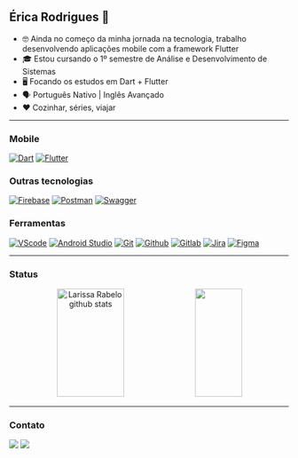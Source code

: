 ## Érica Rodrigues 👋

- 🤓 Ainda no começo da minha jornada na tecnologia, trabalho desenvolvendo aplicações mobile com a framework Flutter
- 🎓 Estou cursando o 1º semestre de Análise e Desenvolvimento de Sistemas
- 🖥️ Focando os estudos em Dart + Flutter
- 🗣️ Português Nativo | Inglês Avançado
- ❤️ Cozinhar, séries, viajar

---

### Mobile

[![Dart](https://img.shields.io/badge/Dart-0175C2?style=for-the-badge&logo=dart&logoColor=white)](https://dart.dev/)
[![Flutter](https://img.shields.io/badge/Flutter-02569B?style=for-the-badge&logo=flutter&logoColor=white)](https://flutter.dev/)

### Outras tecnologias

[![Firebase](https://img.shields.io/badge/-Firebase-FFCA28?style=for-the-badge&logo=firebase&logoColor=272b33)](https://firebase.google.com/)
[![Postman](https://img.shields.io/badge/Postman-FF6C37?style=for-the-badge&logo=postman&logoColor=white)](https://www.postman.com/)
[![Swagger](https://img.shields.io/badge/Swagger-85EA2D?style=for-the-badge&logo=swagger&logoColor=white)](https://swagger.io/)

### Ferramentas

[![VScode](https://img.shields.io/badge/VSCode-0078D4?style=for-the-badge&logo=visual%20studio%20code&logoColor=white)](https://code.visualstudio.com/)
[![Android Studio](https://img.shields.io/badge/AndroidStudio-4EDF90?style=for-the-badge&logo=android%20studio&logoColor=white)](https://developer.android.com/studio?gclid=Cj0KCQjwocShBhCOARIsAFVYq0jI-UgCnGKjjVbzUvQNBUuNr_9NAfFeI8P2SrzfX96VzaT_N_3RX0QaAqeBEALw_wcB&gclsrc=aw.ds)
[![Git](https://img.shields.io/badge/Git-E34F26?style=for-the-badge&logo=git&logoColor=white)](https://git-scm.com/)
[![Github](https://img.shields.io/badge/Github-121212?style=for-the-badge&logo=github&logoColor=white)](https://github.com/)
[![Gitlab](https://img.shields.io/badge/GitLab-E24329?style=for-the-badge&logo=gitlab&logoColor=white)](https://gitlab.com/)
[![Jira](https://img.shields.io/badge/Jira-0052CC?style=for-the-badge&logo=Jira&logoColor=white)](https://www.atlassian.com/software/jira)
[![Figma](https://img.shields.io/badge/Figma-F24E1E?style=for-the-badge&logo=figma&logoColor=white)](https://www.figma.com/)

---

### Status

<div align="center" >  
  <img width="49%" height="195px" src="https://github-readme-stats.vercel.app/api?username=ericarodrigs&show_icons=true&count_private=true&hide_border=true&title_color=FFC800&icon_color=00D7D7&text_color=00D7D7&bg_color=0d1117" alt="Larissa Rabelo github stats" /> 
  <img width="41%" height="195px" src="https://github-readme-stats.vercel.app/api/top-langs/?username=ericarodrigs&layout=compact&hide_border=true&title_color=FFC800&text_color=00bfbf&bg_color=0d1117&langs_count=4" />
</div>

---

### Contato

<p align="left">
  <a target="_blank" href="https://www.linkedin.com/in/ericarodrigs/" alt="Linkedin">
    <img src="https://img.shields.io/badge/LinkedIn-0077B5?style=for-the-badge&logo=linkedin&logoColor=white" target="_blank"></a>
  <a target="_blank" href="mailto:ericamrodrigs@gmail.com" alt="E-mail">
    <img src="https://img.shields.io/badge/Gmail-D14836?style=for-the-badge&logo=gmail&logoColor=white" target="_blank"></a>
</p>
